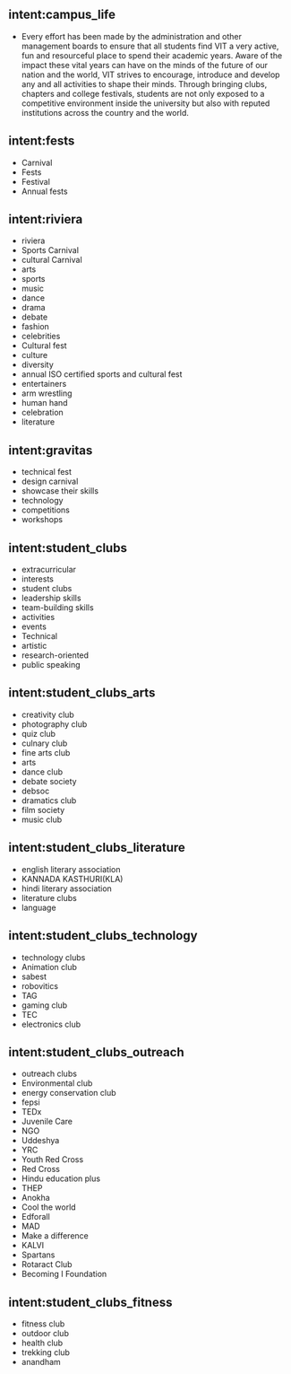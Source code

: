 
## intent:campus_life
- Every effort has been made by the administration and other management boards to ensure that all students find VIT a very active, fun and resourceful place to spend their academic years. Aware of the impact these vital years can have on the minds of the future of our nation and the world, VIT strives to encourage, introduce and develop any and all activities to shape their minds. Through bringing clubs, chapters and college festivals, students are not only exposed to a competitive environment inside the university but also with reputed institutions across the country and the world.

<!--start of fests-->
## intent:fests
- Carnival
- Fests
- Festival
- Annual fests

## intent:riviera
- riviera
- Sports Carnival
- cultural Carnival
- arts
- sports
- music
- dance
- drama
- debate
- fashion
- celebrities
- Cultural fest
- culture
- diversity
- annual ISO certified sports and cultural fest
- entertainers
- arm wrestling
- human hand
- celebration 
- literature

## intent:gravitas
- technical fest
- design carnival
- showcase their skills 
- technology
- competitions
- workshops

<!--end of fests-->

<!--start of clubs-->

## intent:student_clubs
- extracurricular
- interests
- student clubs
- leadership skills
- team-building skills
- activities
- events
- Technical
- artistic
- research-oriented
- public speaking

## intent:student_clubs_arts
- creativity club
- photography club
- quiz club
- culnary club
- fine arts club
- arts
- dance club
- debate society
- debsoc
- dramatics club
- film society
- music club

## intent:student_clubs_literature
- english literary association
- KANNADA KASTHURI(KLA)
- hindi literary association
- literature clubs
- language

## intent:student_clubs_technology
- technology clubs
- Animation club
- sabest
- robovitics
- TAG
- gaming club
- TEC
- electronics club

## intent:student_clubs_outreach
- outreach clubs
- Environmental club
- energy conservation club
- fepsi
- TEDx
- Juvenile Care
- NGO
- Uddeshya
- YRC
- Youth Red Cross
- Red Cross
- Hindu education plus
- THEP
- Anokha
- Cool the world
- Edforall
- MAD 
- Make a difference
- KALVI
- Spartans
- Rotaract Club
- Becoming I Foundation

## intent:student_clubs_fitness
- fitness club
- outdoor club
- health club
- trekking club
- anandham

<!--end of clubs-->



<!--end of fests-->
<!--end of fests-->
<!--end of fests-->
<!--end of fests-->
<!--end of fests-->
<!--end of fests-->
<!--end of fests-->
<!--
## intent:clubs

## intent:chapters

## intent:startups

## intent:sports

## intent:hostels

## intent:health_services

## intent:other_amenities
-->